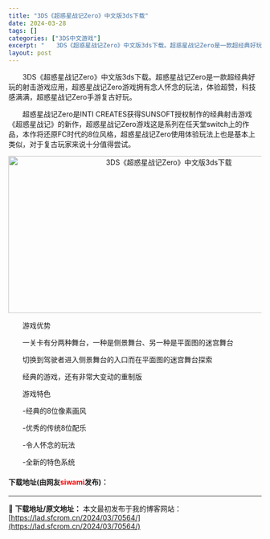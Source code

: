 ```yaml
---
title: "3DS《超惑星战记Zero》中文版3ds下载"
date: 2024-03-28
tags: []
categories: ["3DS中文游戏"]
excerpt: "　　3DS《超惑星战记Zero》中文版3ds下载。超惑星战记Zero是一款超经典好玩的射击游戏应用，超惑星战记Zero游戏拥有念人怀念的玩法，体验超赞，科技感满满，超惑星战记Zero手游复古好玩。 　　超惑星战记Zero是INTI CREATES获得SUNSOFT授权制作的经典射击游戏《超惑星战记》&hellip;"
layout: post
---
```


 <p>　　3DS《超惑星战记Zero》中文版3ds下载。超惑星战记Zero是一款超经典好玩的射击游戏应用，超惑星战记Zero游戏拥有念人怀念的玩法，体验超赞，科技感满满，超惑星战记Zero手游复古好玩。</p> <p>　　超惑星战记Zero是INTI CREATES获得SUNSOFT授权制作的经典射击游戏《超惑星战记》的新作，超惑星战记Zero游戏这是系列在任天堂switch上的作品，本作将还原FC时代的8位风格，超惑星战记Zero使用体验玩法上也是基本上类似，对于复古玩家来说十分值得尝试。</p> <p align="center"><img src="https://lad.sfcrom.cn/wp-content/uploads/2024/03/20240328_6605480ce0b01.png" style="width: 623px; height: 313px;" alt="3DS《超惑星战记Zero》中文版3ds下载" /></p> <p>　　游戏优势</p> <p>　　一关卡有分两种舞台，一种是侧景舞台、另一种是平面图的迷宫舞台</p> <p>　　切换到驾驶者进入侧景舞台的入口而在平面图的迷宫舞台探索</p> <p>　　经典的游戏，还有非常大变动的重制版</p> <p>　　游戏特色</p> <p>　　-经典的8位像素画风</p> <p>　　-优秀的传统8位配乐</p> <p>　　-令人怀念的玩法</p> <p>　　-全新的特色系统</p> <p><h4>下载地址(由网友<font color="red">siwami</font>发布)：</h4></p> 

---
📖 **下载地址/原文地址：** 本文最初发布于我的博客网站：[https://lad.sfcrom.cn/2024/03/70564/](https://lad.sfcrom.cn/2024/03/70564/)
